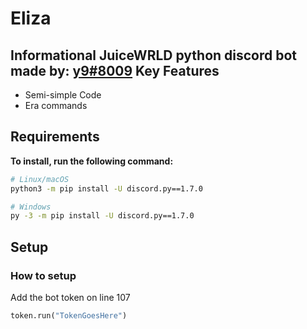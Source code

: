 Eliza
=======
Informational JuiceWRLD python discord bot made by: [y9#8009](https://discord.com/users/869395298626187324)
Key Features
------------

- Semi-simple Code
- Era commands

Requirements
----------

**To install, run the following command:**

``` sh
# Linux/macOS
python3 -m pip install -U discord.py==1.7.0

# Windows
py -3 -m pip install -U discord.py==1.7.0
```
Setup
-------------

### How to setup
Add the bot token on line 107
``` py
token.run("TokenGoesHere")
```
